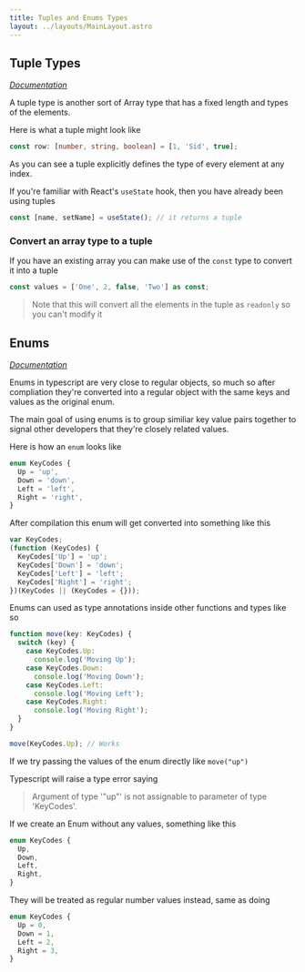```yaml
---
title: Tuples and Enums Types
layout: ../layouts/MainLayout.astro
---
```


## Tuple Types

[_Documentation_](https://www.typescriptlang.org/docs/handbook/2/objects.html#tuple-types)

A tuple type is another sort of Array type that has a fixed length and types of the elements.

Here is what a tuple might look like

```ts
const row: [number, string, boolean] = [1, 'Sid', true];
```

As you can see a tuple explicitly defines the type of every element at any index.

If you're familiar with React's `useState` hook, then you have already been using tuples

```ts
const [name, setName] = useState(); // it returns a tuple
```

### Convert an array type to a tuple

If you have an existing array you can make use of the `const` type to convert it into a tuple

```ts
const values = ['One', 2, false, 'Two'] as const;
```

> Note that this will convert all the elements in the tuple as `readonly` so you can't modify it

## Enums

[_Documentation_](https://www.typescriptlang.org/docs/handbook/enums.html)

Enums in typescript are very close to regular objects, so much so after compliation they're converted into a regular object with the same keys and values as the original enum.

The main goal of using enums is to group similiar key value pairs together to signal other developers that they're closely related values.

Here is how an `enum` looks like

```ts
enum KeyCodes {
  Up = 'up',
  Down = 'down',
  Left = 'left',
  Right = 'right',
}
```

After compilation this enum will get converted into something like this

```js
var KeyCodes;
(function (KeyCodes) {
  KeyCodes['Up'] = 'up';
  KeyCodes['Down'] = 'down';
  KeyCodes['Left'] = 'left';
  KeyCodes['Right'] = 'right';
})(KeyCodes || (KeyCodes = {}));
```

Enums can used as type annotations inside other functions and types like so

```ts
function move(key: KeyCodes) {
  switch (key) {
    case KeyCodes.Up:
      console.log('Moving Up');
    case KeyCodes.Down:
      console.log('Moving Down');
    case KeyCodes.Left:
      console.log('Moving Left');
    case KeyCodes.Right:
      console.log('Moving Right');
  }
}

move(KeyCodes.Up); // Works
```

If we try passing the values of the enum directly like `move("up")`

Typescript will raise a type error saying

> Argument of type '"up"' is not assignable to parameter of type 'KeyCodes'.

If we create an Enum without any values, something like this

```ts
enum KeyCodes {
  Up,
  Down,
  Left,
  Right,
}
```

They will be treated as regular number values instead, same as doing

```ts
enum KeyCodes {
  Up = 0,
  Down = 1,
  Left = 2,
  Right = 3,
}
```
